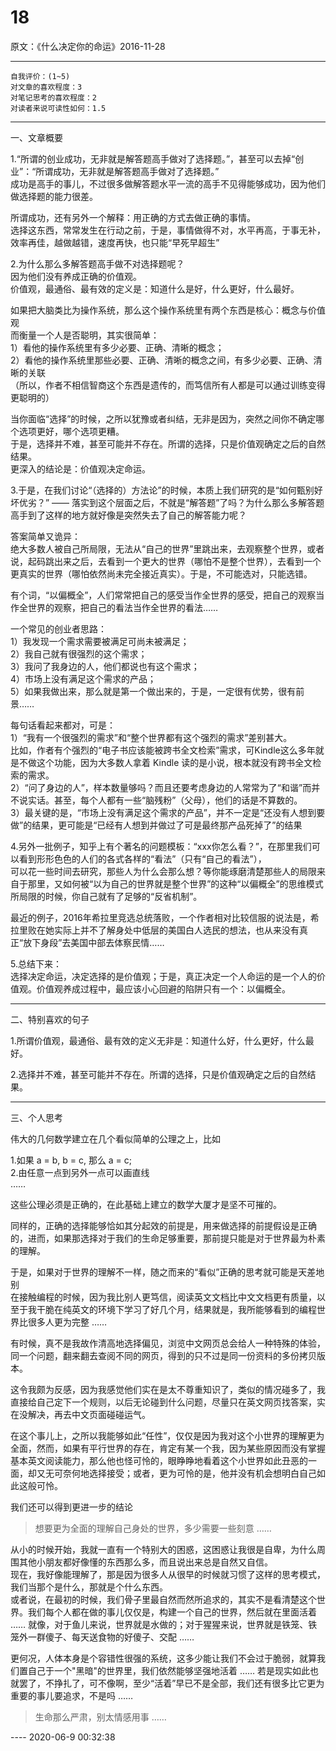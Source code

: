 # 18  

原文：《什么决定你的命运》2016-11-28  

<hr>  

```  
自我评价：(1~5)  
对文章的喜欢程度：3  
对笔记思考的喜欢程度：2  
对读者来说可读性如何：1.5  
```  

<hr>  

一、文章概要  

1.“所谓的创业成功，无非就是解答题高手做对了选择题。”，甚至可以去掉“创业”：“所谓成功，无非就是解答题高手做对了选择题。”  
成功是高手的事儿，不过很多做解答题水平一流的高手不见得能够成功，因为他们做选择题的能力很差。  

所谓成功，还有另外一个解释：用正确的方式去做正确的事情。  
选择这东西，常常发生在行动之前，于是，事情做得不对，水平再高，于事无补，效率再佳，越做越错，速度再快，也只能“早死早超生”  

2.为什么那么多解答题高手做不对选择题呢？  
因为他们没有养成正确的价值观。  
价值观，最通俗、最有效的定义是：知道什么是好，什么更好，什么最好。  

如果把大脑类比为操作系统，那么这个操作系统里有两个东西是核心：概念与价值观  
而衡量一个人是否聪明，其实很简单：  
1）看他的操作系统里有多少必要、正确、清晰的概念；  
2）看他的操作系统里那些必要、正确、清晰的概念之间，有多少必要、正确、清晰的关联  
（所以，作者不相信智商这个东西是遗传的，而笃信所有人都是可以通过训练变得更聪明的）  

当你面临“选择”的时候，之所以犹豫或者纠结，无非是因为，突然之间你不确定哪个选项更好，哪个选项更糟。  
于是，选择并不难，甚至可能并不存在。所谓的选择，只是价值观确定之后的自然结果。  
更深入的结论是：价值观决定命运。  

3.于是，在我们讨论“（选择的）方法论”的时候，本质上我们研究的是“如何甄别好坏优劣？” —— 落实到这个层面之后，不就是“解答题”了吗？为什么那么多解答题高手到了这样的地方就好像是突然失去了自己的解答能力呢？  

答案简单又诡异：  
绝大多数人被自己所局限，无法从“自己的世界”里跳出来，去观察整个世界，或者说，起码跳出来之后，去看到一个更大的世界（哪怕不是整个世界），去看到一个更真实的世界（哪怕依然尚未完全接近真实）。于是，不可能选对，只能选错。  

有个词，“以偏概全”，人们常常把自己的感受当作全世界的感受，把自己的观察当作全世界的观察，把自己的看法当作全世界的看法……  

一个常见的创业者思路：  
1）我发现一个需求需要被满足可尚未被满足；  
2）我自己就有很强烈的这个需求；  
3）我问了我身边的人，他们都说也有这个需求；  
4）市场上没有满足这个需求的产品；  
5）如果我做出来，那么就是第一个做出来的，于是，一定很有优势，很有前景……  

每句话看起来都对，可是：  
1）“我有一个很强烈的需求”和“整个世界都有这个强烈的需求”差别甚大。  
比如，作者有个强烈的“电子书应该能被跨书全文检索”需求，可Kindle这么多年就是不做这个功能，因为大多数人拿着 Kindle 读的是小说，根本就没有跨书全文检索的需求。  
2）“问了身边的人”，样本数量够吗？而且还要考虑身边的人常常为了“和谐”而并不说实话。甚至，每个人都有一些“脑残粉”（父母），他们的话是不算数的。  
3）最关键的是，“市场上没有满足这个需求的产品”，并不一定是“还没有人想到要做”的结果，更可能是“已经有人想到并做过了可是最终那产品死掉了”的结果  

4.另外一批例子，知乎上有个著名的问题模板：“xxx你怎么看？”，在那里我们可以看到形形色色的人们的各式各样的“看法”（只有“自己的看法”），  
可以花一些时间去研究，那些人为什么会那么想？等你能琢磨清楚那些人的局限来自于那里，又如何被“以为自己的世界就是整个世界”的这种“以偏概全”的思维模式所局限的时候，你自己就有了足够的“反省机制”。  

最近的例子，2016年希拉里竞选总统落败，一个作者相对比较信服的说法是，希拉里败在她实际上并不了解身处中低层的美国白人选民的想法，也从来没有真正“放下身段”去美国中部去体察民情……  

5.总结下来：  
选择决定命运，决定选择的是价值观；于是，真正决定一个人命运的是一个人的价值观。价值观养成过程中，最应该小心回避的陷阱只有一个：以偏概全。  

<hr>  

二、特别喜欢的句子  

1.所谓价值观，最通俗、最有效的定义无非是：知道什么好，什么更好，什么最好。  

2.选择并不难，甚至可能并不存在。所谓的选择，只是价值观确定之后的自然结果。  

<hr>  

三、个人思考  

伟大的几何数学建立在几个看似简单的公理之上，比如  

1.如果 a = b, b = c, 那么 a = c;  
2.由任意一点到另外一点可以画直线  
……  

这些公理必须是正确的，在此基础上建立的数学大厦才是坚不可摧的。  

同样的，正确的选择能够恰如其分起效的前提是，用来做选择的前提假设是正确的，进而，如果那选择对于我们的生命足够重要，那前提只能是对于世界最为朴素的理解。  

于是，如果对于世界的理解不一样，随之而来的“看似”正确的思考就可能是天差地别  
在接触编程的时候，因为我比别人更笃信，阅读英文文档比中文文档更有质量，以至于我干脆在纯英文的环境下学习了好几个月，结果就是，我所能够看到的编程世界比很多人更为完整 ……  

有时候，真不是我故作清高地选择偏见，浏览中文网页总会给人一种特殊的体验，同一个问题，翻来翻去查阅不同的网页，得到的只不过是同一份资料的多份拷贝版本。  

这令我颇为反感，因为我感觉他们实在是太不尊重知识了，类似的情况碰多了，我直接给自己定下一个规则，以后无论碰到什么问题，尽量只在英文网页找答案，实在没解决，再去中文页面碰碰运气。  

在这个事儿上，之所以我能够如此“任性”，仅仅是因为我对这个小世界的理解更为全面，然而，如果有平行世界的存在，肯定有某一个我，因为某些原因而没有掌握基本英文阅读能力，那么他也怪可怜的，眼睁睁地看着这个小世界如此丑恶的一面，却又无可奈何地选择接受；或者，更为可怜的是，他并没有机会想明白自己如此这般可怜。  

我们还可以得到更进一步的结论  

> 想要更为全面的理解自己身处的世界，多少需要一些刻意 ……  

从小的时候开始，我就一直有一个特别大的困惑，这困惑让我很是自卑，为什么周围其他小朋友都好像懂的东西那么多，而且说出来总是自然又自信。  
现在，我好像能理解了，那是因为很多人从很早的时候就习惯了这样的思考模式，我们当那个是什么，那就是个什么东西。  
或者说，在最初的时候，我们骨子里最自然而然所追求的，其实不是看清楚这个世界。我们每个人都在做的事儿仅仅是，构建一个自己的世界，然后就在里面活着 …… 就像，对于鱼儿来说，世界就是水做的；对于猩猩来说，世界就是铁笼、铁笼外一群傻子、每天送食物的好傻子、交配 ……  

更何况，人体本身是个容错性很强的系统，这多少能让我们不会过于脆弱，就算我们置自己于一个"黑暗"的世界里，我们依然能够坚强地活着 …… 若是现实如此也就罢了，不挣扎了，可不像啊，至少“活着”早已不是全部，我们还有很多比它更为重要的事儿要追求，不是吗 ……  

> 生命那么严肃，别太情感用事 ……  

 ---- 2020-06-9 00:32:38  